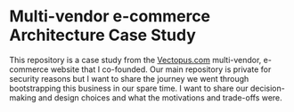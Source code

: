 # Multi-vendor e-commerce Architecture Case Study
This repository is a case study from the [Vectopus.com](https://vectopus.com) multi-vendor, e-commerce website that I co-founded. Our main repository is private for security reasons but I want to share the journey we went through bootstrapping this business in our spare time. I want to share our decision-making and design choices and what the motivations and trade-offs were.
